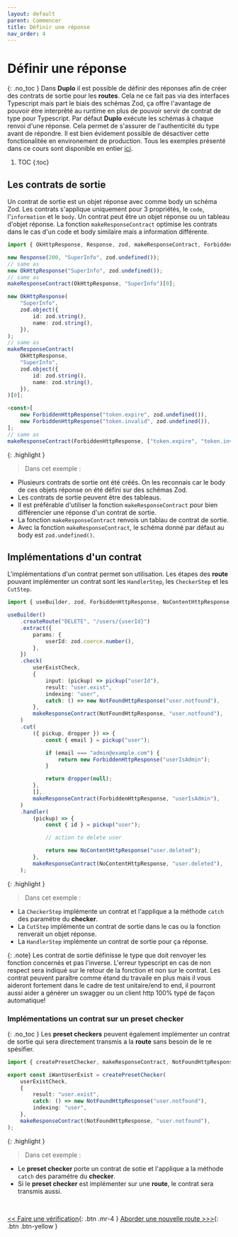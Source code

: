 ```yaml
---
layout: default
parent: Commencer
title: Définir une réponse
nav_order: 4
---
```


# Définir une réponse
{: .no_toc }
Dans **Duplo** il est possible de définir des réponses afin de créer des contrats de sortie pour les **routes**. Cela ne ce fait pas via des interfaces Typescript mais part le biais des schémas Zod, ça offre l'avantage de pouvoir étre interprêté au runtime en plus de pouvoir servir de contrat de type pour Typescript. Par défaut **Duplo** exécute les schémas à chaque renvoi d'une réponse. Cela permet de s'assurer de l'authenticité du type avant de répondre. Il est bien évidement possible de désactiver cette fonctionalitée en environement de production.
Tous les exemples présenté dans ce cours sont disponible en entier [ici](https://github.com/duplojs/examples/tree/main/get-started/define-response).

1. TOC
{:toc}

## Les contrats de sortie
Un contrat de sortie est un objet réponse avec comme body un schéma Zod. Les contrats s'applique uniquement pour 3 propriétés, le `code`, l'`information` et le `body`. Un contrat peut être un objet réponse ou un tableau d'objet réponse. La fonction `makeResponseContract` optimise les contrats dans le cas d'un code et body similaire mais a information différente.

```ts
import { OkHttpResponse, Response, zod, makeResponseContract, ForbiddenHttpResponse } from "@duplojs/core";

new Response(200, "SuperInfo", zod.undefined());
// same as
new OkHttpResponse("SuperInfo", zod.undefined());
// same as
makeResponseContract(OkHttpResponse, "SuperInfo")[0];

new OkHttpResponse(
    "SuperInfo",
    zod.object({
        id: zod.string(),
        name: zod.string(),
    }),
);
// same as
makeResponseContract(
    OkHttpResponse,
    "SuperInfo",
    zod.object({
        id: zod.string(),
        name: zod.string(),
    }),
)[0];

<const>[
    new ForbiddenHttpResponse("token.expire", zod.undefined()),
    new ForbiddenHttpResponse("token.invalid", zod.undefined()),
];
// same as
makeResponseContract(ForbiddenHttpResponse, ["token.expire", "token.invalid"]);
```

{: .highlight }
>Dans cet exemple :
><div markdown="block">
- Plusieurs contrats de sortie ont été créés. On les reconnais car le body de ces objets réponse on été défini sur des schémas Zod.
- Les contrats de sortie peuvent être des tableaus.
- Il est préférable d'utiliser la fonction `makeResponseContract` pour bien différencier une réponse d'un contrat de sortie.
- La fonction `makeResponseContract` renvois un tablau de contrat de sortie.
- Avec la fonction `makeResponseContract`, le schéma donné par défaut au body est `zod.undefined()`.
></div>

## Implémentations d'un contrat
L'implémentations d'un contrat permet son utilisation. Les étapes des **route** pouvant implémenter un contrat sont les `HandlerStep`, les `CheckerStep` et les `CutStep`. 

```ts
import { useBuilder, zod, ForbiddenHttpResponse, NoContentHttpResponse, NotFoundHttpResponse, makeResponseContract } from "@duplojs/core";

useBuilder()
    .createRoute("DELETE", "/users/{userId}")
    .extract({
        params: {
            userId: zod.coerce.number(),
        },
    })
    .check(
        userExistCheck,
        {
            input: (pickup) => pickup("userId"),
            result: "user.exist",
            indexing: "user",
            catch: () => new NotFoundHttpResponse("user.notfound"),
        },
        makeResponseContract(NotFoundHttpResponse, "user.notfound"),
    )
    .cut(
        ({ pickup, dropper }) => {
            const { email } = pickup("user");

            if (email === "admin@example.com") {
                return new ForbiddenHttpResponse("userIsAdmin");
            }

            return dropper(null);
        },
        [],
        makeResponseContract(ForbiddenHttpResponse, "userIsAdmin"),
    )
    .handler(
        (pickup) => {
            const { id } = pickup("user");

            // action to delete user

            return new NoContentHttpResponse("user.deleted");
        },
        makeResponseContract(NoContentHttpResponse, "user.deleted"),
    );
```

{: .highlight }
>Dans cet exemple :
><div markdown="block">
- La `CheckerStep` implémente un contrat et l'applique a la méthode `catch` des paramétre du **checker**.
- La `CutStep` implémente un contrat de sortie dans le cas ou la fonction renverait un objet réponse.
- La `HandlerStep` implémente un contrat de sortie pour ça réponse.
></div>

{: .note}
Les contrat de sortie définisse le type que doit renvoyer les fonction concernés et pas l'inverse. L'erreur typescript en cas de non respect sera indiqué sur le retour de la fonction et non sur le contrat. Les contrat peuvent paraître comme étand du travaile en plus mais il vous aideront fortement dans le cadre de test unitaire/end to end, il pourront aussi aider a générer un swagger ou un client http 100% typé de façon automatique! 

### Implémentations un contrat sur un preset checker
{: .no_toc }
Les **preset checkers** peuvent également implémenter un contrat de sortie qui sera directement transmis a la **route** sans besoin de le re spésifier.

```ts
import { createPresetChecker, makeResponseContract, NotFoundHttpResponse } from "@duplojs/core";

export const iWantUserExist = createPresetChecker(
    userExistCheck,
    {
        result: "user.exist",
        catch: () => new NotFoundHttpResponse("user.notfound"),
        indexing: "user",
    },
    makeResponseContract(NotFoundHttpResponse, "user.notfound"),
);
```

{: .highlight }
>Dans cet exemple :
><div markdown="block">
- Le **preset checker** porte un contrat de sotie et l'applique a la méthode `catch` des paramétre du **checker**.
- Si le **preset checker** est implémenter sur une **route**, le contrat sera transmis aussi. 
></div>

<br>

[\<\< Faire une vérification](../do-check){: .btn .mr-4 }
[Aborder une nouvelle route >\>\>](../how-to-approach-new-road){: .btn .btn-yellow } 